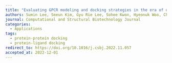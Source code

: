 ```yaml
---
title: "Evaluating GPCR modeling and docking strategies in the era of deep learning-based protein structure prediction"
authors: Sumin Lee, Seeun Kim, Gyu Rie Lee, Sohee Kwon, Hyeonuk Woo, Chaok Seok* and Hahnbeom Park*
journal: Computational and Structural Biotechnology Journal
categories:
  - Applications
tags:
  - protein-protein docking
  - protein-ligand docking
redirect_to: https://doi.org/10.1016/j.csbj.2022.11.057
accepted_at: 2022-12-01
---
```

